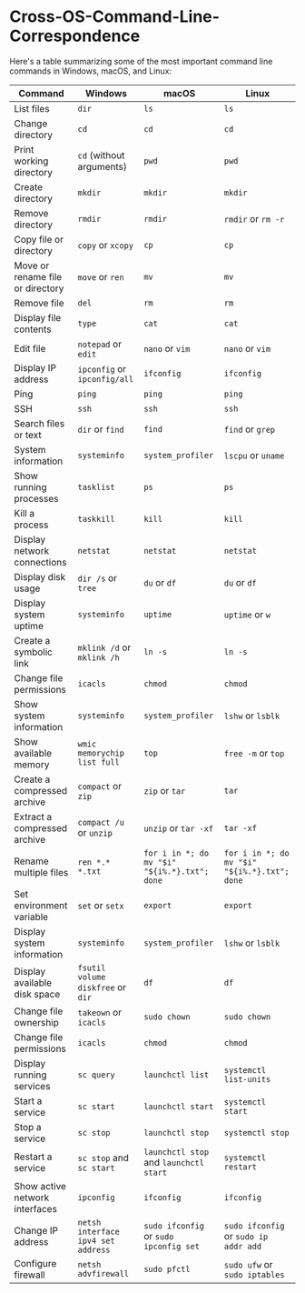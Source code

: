 # Cross-OS-Command-Line-Correspondence
Here's a table summarizing some of the most important command line commands in Windows, macOS, and Linux:


| Command              | Windows                 | macOS             | Linux                |
|----------------------|-------------------------|------------------|----------------------|
| List files           | `dir`                   | `ls`             | `ls`                 |
| Change directory     | `cd`                    | `cd`             | `cd`                 |
| Print working directory | `cd` (without arguments) | `pwd`        | `pwd`                |
| Create directory     | `mkdir`                 | `mkdir`          | `mkdir`              |
| Remove directory     | `rmdir`                 | `rmdir`          | `rmdir` or `rm -r`   |
| Copy file or directory | `copy` or `xcopy`     | `cp`             | `cp`                 |
| Move or rename file or directory | `move` or `ren` | `mv`        | `mv`                |
| Remove file          | `del`                   | `rm`             | `rm`                 |
| Display file contents | `type`                 | `cat`            | `cat`                |
| Edit file            | `notepad` or `edit`     | `nano` or `vim` | `nano` or `vim`      |
| Display IP address   | `ipconfig` or `ipconfig/all` | `ifconfig` | `ifconfig`         |
| Ping                 | `ping`                  | `ping`           | `ping`               |
| SSH                  | `ssh`                   | `ssh`            | `ssh`                |
| Search files or text | `dir` or `find`         | `find`           | `find` or `grep`     |
| System information   | `systeminfo`            | `system_profiler` | `lscpu` or `uname` |
| Show running processes | `tasklist`             | `ps`             | `ps`                 |
| Kill a process        | `taskkill`             | `kill`           | `kill`               |
| Display network connections | `netstat`       | `netstat`        | `netstat`            |
| Display disk usage    | `dir /s` or `tree`     | `du` or `df`     | `du` or `df`         |
| Display system uptime | `systeminfo`          | `uptime`         | `uptime` or `w`      |
| Create a symbolic link | `mklink /d` or `mklink /h` | `ln -s`      | `ln -s`             |
| Change file permissions | `icacls`           | `chmod`          | `chmod`              |
| Show system information | `systeminfo`        | `system_profiler` | `lshw` or `lsblk`    |
| Show available memory | `wmic memorychip list full` | `top`      | `free -m` or `top`   |
| Create a compressed archive | `compact` or `zip` | `zip` or `tar` | `tar`                |
| Extract a compressed archive | `compact /u` or `unzip` | `unzip` or `tar -xf` | `tar -xf`        |
| Rename multiple files | `ren *.* *.txt`      | `for i in *; do mv "$i" "${i%.*}.txt"; done` | `for i in *; do mv "$i" "${i%.*}.txt"; done` |
| Set environment variable | `set` or `setx` | `export` | `export` |
| Display system information | `systeminfo` | `system_profiler` | `lshw` or `lsblk` |
| Display available disk space | `fsutil volume diskfree` or `dir` | `df` | `df` |
| Change file ownership | `takeown` or `icacls` | `sudo chown` | `sudo chown` |
| Change file permissions | `icacls` | `chmod` | `chmod` |
| Display running services | `sc query` | `launchctl list` | `systemctl list-units` |
| Start a service | `sc start` | `launchctl start` | `systemctl start` |
| Stop a service | `sc stop` | `launchctl stop` | `systemctl stop` |
| Restart a service | `sc stop` and `sc start` | `launchctl stop` and `launchctl start` | `systemctl restart` |
| Show active network interfaces | `ipconfig` | `ifconfig` | `ifconfig` |
| Change IP address | `netsh interface ipv4 set address` | `sudo ifconfig` or `sudo ipconfig set` | `sudo ifconfig` or `sudo ip addr add` |
| Configure firewall | `netsh advfirewall` | `sudo pfctl` | `sudo ufw` or `sudo iptables` |

